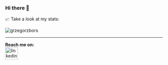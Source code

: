 ### Hi there 👋

📈 Take a look at my stats:

<img src="https://github-readme-stats.vercel.app/api?username=mwojtow&show_icons=true&theme=onedark" alt="grzegorzbors" />

<hr>

**Reach me on:**
<br>
<a href="https://www.linkedin.com/in/marciinwojtowicz/" target="_blank"><img align="center" src="https://image0.flaticon.com/icons/png/128/174/174857.png" alt="linkedin icon" height="40" width="40" /></a>
